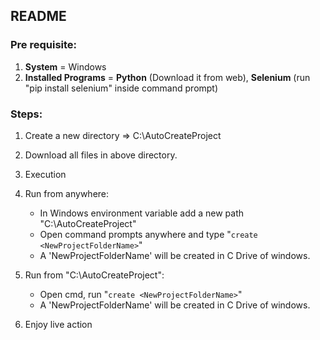 ## README

### Pre requisite:
1. **System** = Windows
2. **Installed Programs** = **Python** (Download it from web), **Selenium** (run "pip install selenium" inside command prompt)


### Steps:
1. Create a new directory => C:\AutoCreateProject
2. Download all files in above directory.
3. Execution

4. Run from anywhere: 
    - In Windows environment variable add a new path "C:\AutoCreateProject"
    - Open command prompts anywhere and type "`create <NewProjectFolderName>`"
    - A 'NewProjectFolderName' will be created in C Drive of windows.

5. Run from "C:\AutoCreateProject":
    - Open cmd, run "`create <NewProjectFolderName>`"
    - A 'NewProjectFolderName' will be created in C Drive of windows.

6. Enjoy live action